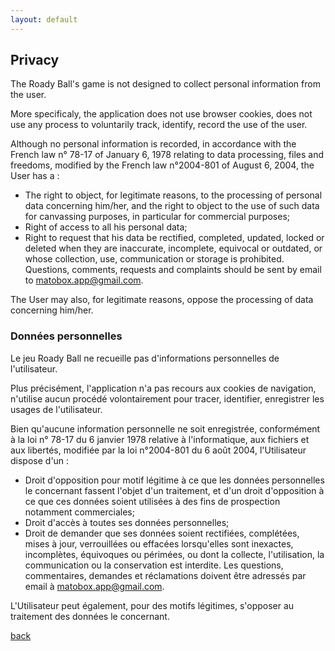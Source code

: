 ```yaml
---
layout: default
---
```


## Privacy 

The Roady Ball's game is not designed to collect personal information from the user.

More specificaly, the application does not use browser cookies, does not use any process to voluntarily track, identify, record the use of the user.

Although no personal information is recorded, in accordance with the French law n° 78-17 of January 6, 1978 relating to data processing, files and freedoms, modified by the French law n°2004-801 of August 6, 2004, the User has a :

- The right to object, for legitimate reasons, to the processing of personal data concerning him/her, and the right to object to the use of such data for canvassing purposes, in particular for commercial purposes;
- Right of access to all his personal data;
- Right to request that his data be rectified, completed, updated, locked or deleted when they are inaccurate, incomplete, equivocal or outdated, or whose collection, use, communication or storage is prohibited.
Questions, comments, requests and complaints should be sent by email to matobox.app@gmail.com. 

The User may also, for legitimate reasons, oppose the processing of data concerning him/her.

### Données personnelles

Le jeu Roady Ball ne recueille pas d'informations personnelles de l'utilisateur.

Plus précisément, l'application n'a pas recours aux cookies de navigation, n'utilise aucun procédé volontairement pour tracer, identifier, enregistrer les usages de l'utilisateur.

Bien qu'aucune information personnelle ne soit enregistrée, conformément à la loi n° 78-17 du 6 janvier 1978 relative à l'informatique, aux fichiers et aux libertés, modifiée par la loi n°2004-801 du 6 août 2004, l'Utilisateur dispose d'un :

- Droit d'opposition pour motif légitime à ce que les données personnelles le concernant fassent l'objet d'un traitement, et d'un droit d'opposition à ce que ces données soient utilisées à des fins de prospection notamment commerciales;
- Droit d'accès à toutes ses données personnelles;
- Droit de demander que ses données soient rectifiées, complétées, mises à jour, verrouillées ou effacées lorsqu'elles sont inexactes, incomplètes, équivoques ou périmées, ou dont la collecte, l'utilisation, la communication ou la conservation est interdite.
Les questions, commentaires, demandes et réclamations doivent être adressés par email à matobox.app@gmail.com. 

L'Utilisateur peut également, pour des motifs légitimes, s'opposer au traitement des données le concernant.



[back](./)
